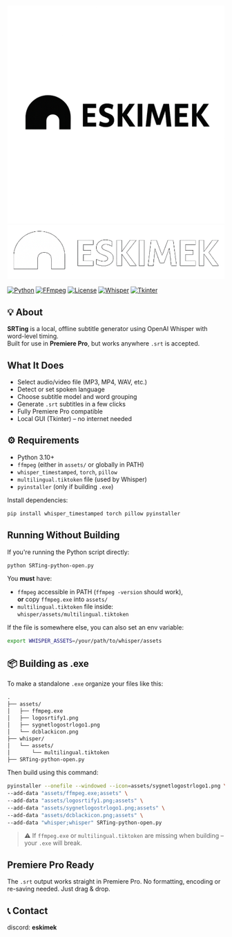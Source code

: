 [![SRTing Light](https://github.com/Eskimek/AI-message-by-discord-user/blob/main/assets/logo2lightmode.png#gh-light-mode-only)](https://github.com/Eskimek/AI-message-by-discord-user)
[![SRTing Dark](https://github.com/Eskimek/AI-message-by-discord-user/blob/main/assets/logo1.png#gh-dark-mode-only)](https://github.com/Eskimek/AI-message-by-discord-user)

[![Python](https://img.shields.io/badge/Python-3.10%2B-blue?style=for-the-badge&logo=python)](https://www.python.org/)
[![FFmpeg](https://img.shields.io/badge/FFmpeg-Required-black?style=for-the-badge&logo=ffmpeg)](https://ffmpeg.org/)
[![License](https://img.shields.io/badge/license-MIT-green?style=for-the-badge)](LICENSE)
[![Whisper](https://img.shields.io/badge/Whisper-AI-lightgrey?style=for-the-badge&logo=openai)](https://github.com/openai/whisper)
[![Tkinter](https://img.shields.io/badge/GUI-Tkinter-orange?style=for-the-badge)](https://wiki.python.org/moin/TkInter)

## 💡 About
**SRTing** is a local, offline subtitle generator using OpenAI Whisper with word-level timing.  
Built for use in **Premiere Pro**, but works anywhere `.srt` is accepted.

## What It Does
- Select audio/video file (MP3, MP4, WAV, etc.)
- Detect or set spoken language
- Choose subtitle model and word grouping
- Generate `.srt` subtitles in a few clicks
- Fully Premiere Pro compatible
- Local GUI (Tkinter) – no internet needed

## ⚙️ Requirements
- Python 3.10+
- `ffmpeg` (either in `assets/` or globally in PATH)
- `whisper_timestamped`, `torch`, `pillow`
- `multilingual.tiktoken` file (used by Whisper)
- `pyinstaller` (only if building `.exe`)

Install dependencies:
```bash
pip install whisper_timestamped torch pillow pyinstaller
```

## Running Without Building
If you're running the Python script directly:

```bash
python SRTing-python-open.py
```

You **must** have:

- `ffmpeg` accessible in PATH (`ffmpeg -version` should work),  
  **or** copy `ffmpeg.exe` into `assets/`
- `multilingual.tiktoken` file inside:  
  `whisper/assets/multilingual.tiktoken`

If the file is somewhere else, you can also set an env variable:

```bash
export WHISPER_ASSETS=/your/path/to/whisper/assets
```

## 📦 Building as .exe

To make a standalone `.exe` organize your files like this:

```
.
├── assets/
│   ├── ffmpeg.exe
│   ├── logosrtify1.png
│   ├── sygnetlogostrlogo1.png
│   └── dcblackicon.png
├── whisper/
│   └── assets/
│       └── multilingual.tiktoken
├── SRTing-python-open.py
```

Then build using this command:

```bash
pyinstaller --onefile --windowed --icon=assets/sygnetlogostrlogo1.png \
--add-data "assets/ffmpeg.exe;assets" \
--add-data "assets/logosrtify1.png;assets" \
--add-data "assets/sygnetlogostrlogo1.png;assets" \
--add-data "assets/dcblackicon.png;assets" \
--add-data "whisper;whisper" SRTing-python-open.py
```

> ⚠️ If `ffmpeg.exe` or `multilingual.tiktoken` are missing when building – your `.exe` will break.

## Premiere Pro Ready
The `.srt` output works straight in Premiere Pro. No formatting, encoding or re-saving needed. Just drag & drop.

## 📞 Contact
discord: **eskimek**
